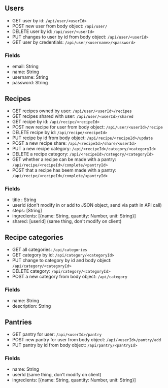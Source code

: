 ## Users

* GET user by id: `/api/user/<userId>`
* POST new user from body object: `/api/user/`
* DELETE user by id: `/api/user/<userId>`
* PUT changes to user by id from body object: `/api/user/<userId>`
* GET user by credentials: `/api/user/<username>/<password>`

### Fields
* email: String
* name: String
* username: String
* password: String

## Recipes

* GET recipes owned by user: `/api/user/<userId>/recipes`
* GET recipes shared with user: `/api/user/<userId>/shared`
* GET recipe by id: `/api/recipe/<recipeId>`
* POST new recipe for user from body object: `/api/user/<userId>/recipe`
* DELETE recipe by id: `/api/recipe/<recipeId>`
* PUT recipe by id from body object: `/api/recipe/<recipeId>/update`
* POST a new recipe share: `/api/<recipeId>/share/<userId>`
* PUT a new recipe category: `/api/<recipeId>/category/<categoryId>`
* DELETE a recipe category: `/api/<recipeId>/category/<categoryId>`
* GET whether a recipe can be made with a pantry: `/api/recipe/<recipeId>/complete/<pantryId>`
* POST that a recipe has beem made with a pantry: `/api/recipe/<recipeId>/complete/<pantryId>`

### Fields
* title : String
* userId (don't modify in or add to JSON object, send via path in API call)
* steps: [String]
* ingredients: [{name: String, quantity: Number, unit: String}]
* shared: [userId] (same thing, don't modify on client)

## Recipe categories

* GET all categories: `/api/categories`
* GET category by id: `/api/category/<categoryId>`
* PUT change to category by id and body object: `/api/category/<categoryId>`
* DELETE category: `/api/category/<categoryId>`
* POST a new category from body object: `/api/category`

### Fields
* name: String
* description: String

## Pantries

* GET pantry for user: `/api/<userId>/pantry`
* POST new pantry for user from body object: `/api/<userId>/pantry/add`
* PUT pantry by id from body object: `/api/pantry/<pantryId>`

### Fields
* name: String
* userId (same thing, don't modify on client)
* ingredients: [{name: String, quantity: Number, unit: String}]
